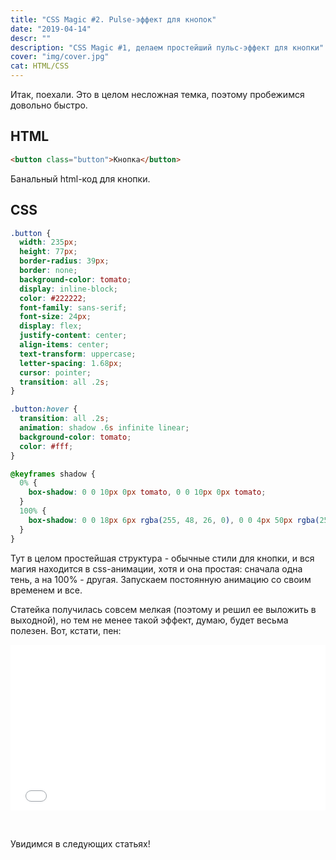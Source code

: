 ```yaml
---
title: "CSS Magic #2. Pulse-эффект для кнопок"
date: "2019-04-14"
descr: ""
description: "CSS Magic #1, делаем простейший пульс-эффект для кнопки"
cover: "img/cover.jpg"
cat: HTML/CSS
---
```


Итак, поехали. Это в целом несложная темка, поэтому пробежимся довольно быстро.

## HTML

``` html
<button class="button">Кнопка</button>
```

Банальный html-код для кнопки.

## CSS

``` css
.button {
  width: 235px;
  height: 77px;
  border-radius: 39px;
  border: none;
  background-color: tomato;
  display: inline-block;
  color: #222222;
  font-family: sans-serif;
  font-size: 24px;
  display: flex;
  justify-content: center;
  align-items: center;
  text-transform: uppercase;
  letter-spacing: 1.68px;
  cursor: pointer;
  transition: all .2s;
}

.button:hover {
  transition: all .2s;
  animation: shadow .6s infinite linear;
  background-color: tomato;
  color: #fff;
}

@keyframes shadow {
  0% {
    box-shadow: 0 0 10px 0px tomato, 0 0 10px 0px tomato;
  }
  100% {
    box-shadow: 0 0 18px 6px rgba(255, 48, 26, 0), 0 0 4px 50px rgba(255, 48, 26, 0);
  }
}
```

Тут в целом простейшая структура - обычные стили для кнопки, и вся магия находится в css-анимации, хотя и она простая: сначала одна тень, а на 100% - другая. Запускаем постоянную анимацию со своим временем и все.

Статейка получилась совсем мелкая (поэтому и решил ее выложить в выходной), но тем не менее такой эффект, думаю, будет весьма полезен. Вот, кстати, пен:

<iframe style="width: 100%;" title="CSS Magic #2. Button pulse shine" src="//codepen.io/MaxGraph/embed/GLvKBV/?height=265&amp;theme-id=0&amp;default-tab=css,result" height="265" frameborder="no" scrolling="no" allowfullscreen="allowfullscreen">See the Pen <a href="https://codepen.io/MaxGraph/pen/GLvKBV/">CSS Magic #2. Button pulse shine</a> by Maksim (<a href="https://codepen.io/MaxGraph">@MaxGraph</a>) on <a href="https://codepen.io">CodePen</a>. </iframe>

 

Увидимся в следующих статьях!
